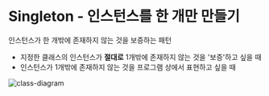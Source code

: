 # Singleton - 인스턴스를 한 개만 만들기
인스턴스가 한 개밖에 존재하지 않는 것을 보증하는 패턴
- 지정한 클래스의 인스턴스가 **절대로** 1개밖에 존재하지 않는 것을 '보증'하고 싶을 때
- 인스턴스가 1개밖에 존재하지 않는 것을 프로그램 상에서 표현하고 싶을 때

![class-diagram](http://www.plantuml.com/plantuml/proxy?src=https://raw.githubusercontent.com/hanbee1005/basic-design-pattern/main/resources/puml/chapter05.puml)
